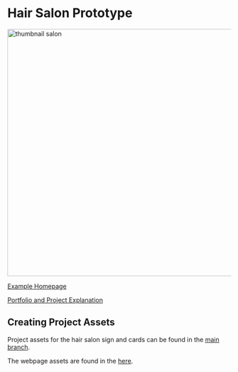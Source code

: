 # Hair Salon Prototype 

<img width="556" alt="thumbnail salon" src="https://user-images.githubusercontent.com/50076925/147839081-2a7fbbd4-8a0d-4656-bcd3-c3501c947eb4.png">

[Example Homepage](https://guannan-kwok.github.io/hairsalon/)

[Portfolio and Project Explanation](https://matthewkwok.myportfolio.com/client-projects)

## Creating Project Assets

Project assets for the hair salon sign and cards can be found in the [main branch](https://github.com/guannan-kwok/hairsalon/tree/main/Development). 

The webpage assets are found in the [here](https://github.com/guannan-kwok/hairsalon/tree/gh-pages).
